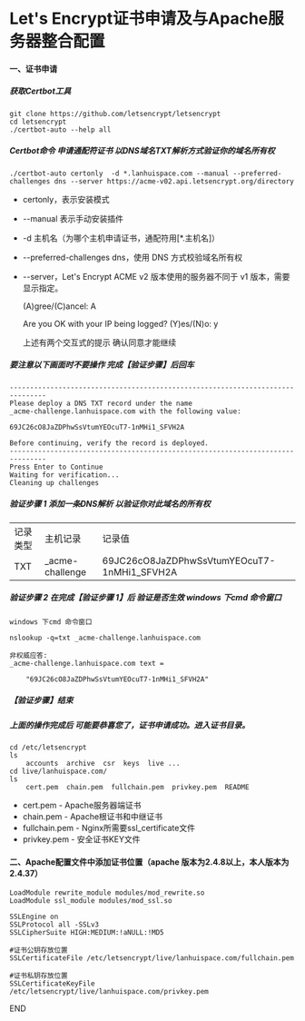 # Let's Encrypt证书申请及与Apache服务器整合配置
####	一、证书申请
##### 获取Certbot工具
	git clone https://github.com/letsencrypt/letsencrypt
	cd letsencrypt
	./certbot-auto --help all
	
##### Certbot命令 申请通配符证书 以DNS域名TXT解析方式验证你的域名所有权
	./certbot-auto certonly  -d *.lanhuispace.com --manual --preferred-challenges dns --server https://acme-v02.api.letsencrypt.org/directory 
	
*	certonly，表示安装模式
*	--manual 表示手动安装插件
*	-d 主机名（为哪个主机申请证书，通配符用[*.主机名]）
*	--preferred-challenges dns，使用 DNS 方式校验域名所有权
*	--server，Let's Encrypt ACME v2 版本使用的服务器不同于 v1 版本，需要显示指定。
	
	(A)gree/(C)ancel: A
	
	Are you OK with your IP being logged?
	(Y)es/(N)o: y
	
	上述有两个交互式的提示
	确认同意才能继续

#####	要注意以下画面时不要操作 完成【验证步骤】后回车
	-------------------------------------------------------------------------------
	Please deploy a DNS TXT record under the name
	_acme-challenge.lanhuispace.com with the following value:

	69JC26cO8JaZDPhwSsVtumYEOcuT7-1nMHi1_SFVH2A

	Before continuing, verify the record is deployed.
	-------------------------------------------------------------------------------
	Press Enter to Continue
	Waiting for verification...
	Cleaning up challenges
#####	验证步骤 1 添加一条DNS解析 以验证你对此域名的所有权
<div>
	<table border="0">
		<tr>
			<td>记录类型</td>
			<td>主机记录</td>
			<td>记录值</td>
		</tr>
		<tr>
			<td>TXT</td>
			<td>_acme-challenge</td>
			<td>69JC26cO8JaZDPhwSsVtumYEOcuT7-1nMHi1_SFVH2A</td>
		</tr>
	</table>
</div>

#####	验证步骤 2 在完成【验证步骤 1】后 验证是否生效 windows 下cmd 命令窗口
	windows 下cmd 命令窗口
	
	nslookup -q=txt _acme-challenge.lanhuispace.com
	
	非权威应答:
	_acme-challenge.lanhuispace.com text =

        "69JC26cO8JaZDPhwSsVtumYEOcuT7-1nMHi1_SFVH2A"

	
#####	【验证步骤】结束

#####	上面的操作完成后 可能要恭喜您了，证书申请成功。进入证书目录。

	cd /etc/letsencrypt
	ls
		accounts  archive  csr  keys  live ...
	cd live/lanhuispace.com/
	ls 
		cert.pem  chain.pem  fullchain.pem  privkey.pem  README

*	cert.pem  		- Apache服务器端证书
*	chain.pem  		- Apache根证书和中继证书
*	fullchain.pem	- Nginx所需要ssl_certificate文件
*	privkey.pem 	- 安全证书KEY文件
		
####	二、Apache配置文件中添加证书位置（apache 版本为2.4.8以上，本人版本为2.4.37）
	
	LoadModule rewrite_module modules/mod_rewrite.so
	LoadModule ssl_module modules/mod_ssl.so
	
	SSLEngine on
	SSLProtocol all -SSLv3
	SSLCipherSuite HIGH:MEDIUM:!aNULL:!MD5
	
	#证书公钥存放位置
	SSLCertificateFile /etc/letsencrypt/live/lanhuispace.com/fullchain.pem

	#证书私钥存放位置
	SSLCertificateKeyFile /etc/letsencrypt/live/lanhuispace.com/privkey.pem

END
 
	